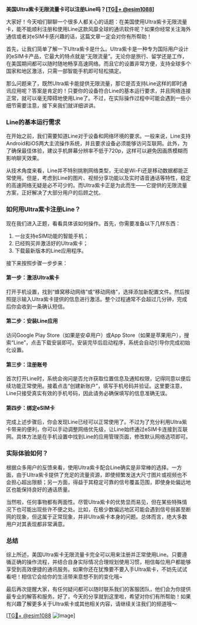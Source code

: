 **美国Ultra紫卡无限流量卡可以注册Line吗？[[TG💪+ @esim1088](https://t.me/s/esim1088)]**

大家好！今天咱们聊聊一个很多人都关心的话题：在美国使用Ultra紫卡无限流量卡，能不能顺利注册和使用Line这款风靡全球的通讯软件呢？如果你经常关注海外通信或者对eSIM卡感兴趣的话，这篇文章一定会对你有所帮助！

首先，让我们简单了解一下Ultra紫卡是什么。Ultra紫卡是一种专为国际用户设计的eSIM卡产品，它最大的特点就是“无限流量”。无论你是旅行、留学还是工作，在美国期间都可以随时随地畅享高速网络。而且它的设置非常方便，支持全球多个国家和地区激活，只需一部智能手机即可轻松搞定。

那么问题来了，既然Ultra紫卡能提供无限流量，那它是否支持Line这样的即时通讯应用呢？答案是肯定的！只要你的设备符合Line的基本运行要求，并且网络连接正常，就可以毫无障碍地使用Line了。不过，在实际操作过程中可能会遇到一些小细节需要注意，接下来我们就详细讲讲。

### Line的基本运行需求

在开始之前，我们需要知道Line对于设备和网络环境的要求。一般来说，Line支持Android和iOS两大主流操作系统，并且要求设备必须能够访问互联网。此外，为了确保最佳体验，建议手机屏幕分辨率不低于720p，这样可以避免因画质模糊而影响聊天效果。

从技术角度来看，Line并不特别挑剔网络类型，无论是Wi-Fi还是移动数据都能正常使用。但是，考虑到Line的图片、视频分享功能以及实时语音通话等特性，稳定的高速网络无疑是必不可少的。而Ultra紫卡正是为此而生——它提供的无限流量方案，正好解决了大部分用户的后顾之忧。

### 如何用Ultra紫卡注册Line？

现在我们进入正题，看看具体该如何操作。首先，你需要准备以下几样东西：

1. 一台支持eSIM功能的智能手机；
2. 已经购买并激活好的Ultra紫卡；
3. 下载最新版本的Line应用程序。

接下来按照步骤一步步来：

#### 第一步：激活Ultra紫卡
打开手机设置，找到“蜂窝移动网络”或“移动网络”，选择添加新配置文件。然后按照提示输入Ultra紫卡提供的信息进行激活。整个过程通常不会超过几分钟，完成后你会收到一条确认短信。

#### 第二步：安装Line应用
访问Google Play Store（如果是安卓用户）或App Store（如果是苹果用户），搜索“Line”，点击下载安装即可。安装完毕后启动程序，系统会自动引导你完成初始化设置。

#### 第三步：注册账号
首次打开Line时，系统会询问是否允许获取位置信息及通知权限，记得同意以便后续功能正常使用。接着点击“创建新账户”，填写手机号码并验证。这里要注意，Line只接受真实有效的手机号码，因此请务必确保填写的信息准确无误。

#### 第四步：绑定eSIM卡
完成上述步骤后，你会发现Line已经可以正常使用了。不过为了充分利用Ultra紫卡带来的便利，你可以手动调整网络优先级，让Line始终通过eSIM卡连接到互联网。具体方法是在手机设置中找到Line的应用管理页面，修改默认网络选项即可。

### 实际体验如何？

根据众多用户的反馈来看，使用Ultra紫卡配合Line确实是非常棒的选择。一方面，由于Ultra紫卡提供了充足的流量资源，即使频繁发送大尺寸图片或视频也不会担心超出限额；另一方面，得益于其稳定可靠的信号覆盖范围，即使身处偏远地区也能保持良好的通话质量。

当然啦，任何事物都有两面性。尽管Ultra紫卡的优势显而易见，但在某些特殊情况下也可能出现些许不便之处。比如，在极少数偏远地区可能会遇到信号弱甚至断网的现象，但这属于正常现象，并非Ultra紫卡本身的问题。总体而言，绝大多数用户对其表现都非常满意。

### 总结

综上所述，美国Ultra紫卡无限流量卡完全可以用来注册并正常使用Line。只要遵循正确的操作流程，并结合自身实际情况合理规划使用习惯，相信每位用户都能够享受到高效便捷的通讯服务。如果你还在犹豫要不要入手Ultra紫卡，不妨先试试看吧！相信它会给你的生活带来意想不到的变化哦~

最后再次提醒大家，有任何疑问都可以随时联系我们的客服团队，他们会为你提供最专业的解答和服务。好了，今天的分享就到这里啦，希望对你们有所帮助！如果有兴趣了解更多关于Ultra紫卡或其他相关内容，请继续关注我们的频道哦～

[[TG💪+ @esim1088](https://t.me/s/esim1088) ![Image](https://i.postimg.cc/4NQfJmqS/Snipaste-2025-05-13-00-14-12.png)]